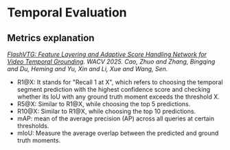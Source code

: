 # Temporal Evaluation

## Metrics explanation

*[FlashVTG: Feature Layering and Adaptive Score Handling Network for Video Temporal Grounding](https://arxiv.org/pdf/2412.13441?). WACV 2025. Cao, Zhuo and Zhang, Bingqing and Du, Heming and Yu, Xin and Li, Xue and Wang, Sen.*

- R1@X: It stands for "Recall 1 at X", which refers to choosing the temporal segment prediction with the highest confidence score and checking whether its IoU with any ground truth moment exceeds the threshold X. 
- R5@X: Similar to R1@X, while choosing the top 5 predictions.
- R10@X: Similar to R1@X, while choosing the top 10 predictions.
- mAP: mean of the average precision (AP) across all queries at certain thresholds.
- mIoU: Measure the average overlap between the predicted and ground truth moments.